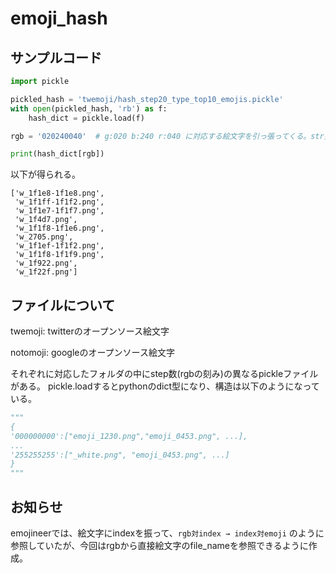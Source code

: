 # emoji_hash


## サンプルコード

```python
import pickle

pickled_hash = 'twemoji/hash_step20_type_top10_emojis.pickle'
with open(pickled_hash, 'rb') as f:
    hash_dict = pickle.load(f)

rgb = '020240040'  # g:020 b:240 r:040 に対応する絵文字を引っ張ってくる。str型。

print(hash_dict[rgb])
```

以下が得られる。
```
['w_1f1e8-1f1e8.png',
 'w_1f1ff-1f1f2.png',
 'w_1f1e7-1f1f7.png',
 'w_1f4d7.png',
 'w_1f1f8-1f1e6.png',
 'w_2705.png',
 'w_1f1ef-1f1f2.png',
 'w_1f1f8-1f1f9.png',
 'w_1f922.png',
 'w_1f22f.png']
```

## ファイルについて

twemoji: twitterのオープンソース絵文字

notomoji: googleのオープンソース絵文字

それぞれに対応したフォルダの中にstep数(rgbの刻み)の異なるpickleファイルがある。
pickle.loadするとpythonのdict型になり、構造は以下のようになっている。

```python
"""
{
'000000000':["emoji_1230.png","emoji_0453.png", ...],
...
'255255255':["_white.png", "emoji_0453.png", ...]
}
"""
```


## お知らせ
emojineerでは、絵文字にindexを振って、`rgb対index → index対emoji` のように参照していたが、今回はrgbから直接絵文字のfile_nameを参照できるように作成。
